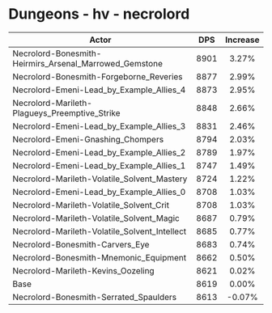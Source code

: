# Dungeons - hv - necrolord
| Actor | DPS | Increase |
|---|:---:|:---:|
|Necrolord-Bonesmith-Heirmirs_Arsenal_Marrowed_Gemstone|8901|3.27%|
|Necrolord-Bonesmith-Forgeborne_Reveries|8877|2.99%|
|Necrolord-Emeni-Lead_by_Example_Allies_4|8873|2.95%|
|Necrolord-Marileth-Plagueys_Preemptive_Strike|8848|2.66%|
|Necrolord-Emeni-Lead_by_Example_Allies_3|8831|2.46%|
|Necrolord-Emeni-Gnashing_Chompers|8794|2.03%|
|Necrolord-Emeni-Lead_by_Example_Allies_2|8789|1.97%|
|Necrolord-Emeni-Lead_by_Example_Allies_1|8747|1.49%|
|Necrolord-Marileth-Volatile_Solvent_Mastery|8724|1.22%|
|Necrolord-Emeni-Lead_by_Example_Allies_0|8708|1.03%|
|Necrolord-Marileth-Volatile_Solvent_Crit|8708|1.03%|
|Necrolord-Marileth-Volatile_Solvent_Magic|8687|0.79%|
|Necrolord-Marileth-Volatile_Solvent_Intellect|8685|0.77%|
|Necrolord-Bonesmith-Carvers_Eye|8683|0.74%|
|Necrolord-Bonesmith-Mnemonic_Equipment|8662|0.50%|
|Necrolord-Marileth-Kevins_Oozeling|8621|0.02%|
|Base|8619|0.00%|
|Necrolord-Bonesmith-Serrated_Spaulders|8613|-0.07%|
